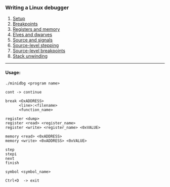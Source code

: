 ### Writing a Linux debugger

1. [Setup](https://blog.tartanllama.xyz/writing-a-linux-debugger-setup/)
2. [Breakpoints](https://blog.tartanllama.xyz/writing-a-linux-debugger-breakpoints/)
3. [Registers and memory](https://blog.tartanllama.xyz/writing-a-linux-debugger-registers/)
4. [Elves and dwarves](https://blog.tartanllama.xyz/writing-a-linux-debugger-elf-dwarf/)
5. [Source and signals](https://blog.tartanllama.xyz/writing-a-linux-debugger-source-signal/)
6. [Source-level stepping](https://blog.tartanllama.xyz/writing-a-linux-debugger-dwarf-step/)
7. [Source-level breakpoints](https://blog.tartanllama.xyz/writing-a-linux-debugger-source-break/)
8. [Stack unwinding](https://blog.tartanllama.xyz/writing-a-linux-debugger-unwinding/)
___

#### Usage:

```
./minidbg <program name>

cont -> continue

break <OxADDRESS>
      <line>:<filename>  
      <function_name>  

register <dump>
register <read> <register_name>
register <write> <register_name> <0xVALUE>

memory <read> <0xADDRESS>
memory <write> <0xADDRESS> <0xVALUE>

step
stepi
next
finish

symbol <symbol_name>

Ctrl+D  -> exit

```